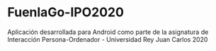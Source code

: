 # FuenlaGo-IPO2020
Aplicación desarrollada para Android como parte de la asignatura de Interacción Persona-Ordenador - Universidad Rey Juan Carlos 2020
